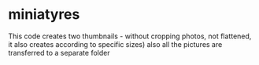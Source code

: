 # miniatyres
This code creates two thumbnails - without cropping photos, not flattened, it also creates according to specific sizes)
also all the pictures are transferred to a separate folder
